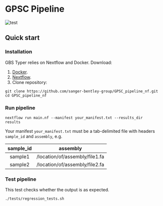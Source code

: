 # GPSC Pipeline

![test](https://github.com/sanger-bentley-group/GPSC_pipeline_nf/workflows/test/badge.svg)

## Quick start

### Installation
GBS Typer relies on Nextflow and Docker.
Download:
1. [Docker](https://www.docker.com/).
2. [Nextflow](https://www.nextflow.io/).
3. Clone repository:
```
git clone https://github.com/sanger-bentley-group/GPSC_pipeline_nf.git
cd GPSC_pipeline_nf
```

### Run pipeline
```
nextflow run main.nf --manifest your_manifest.txt --results_dir results
```

Your manifest `your_manifest.txt` must be a tab-delimited file with headers `sample_id` and `assembly`, e.g.

sample_id | assembly
:---: | :---:
sample1 | /location/of/assembly/file1.fa
sample2 | /location/of/assembly/file2.fa

### Test pipeline
This test checks whether the output is as expected.
```
./tests/regression_tests.sh
```
